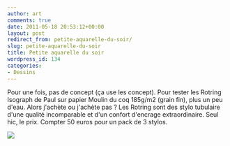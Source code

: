 ```yaml
---
author: art
comments: true
date: 2011-05-18 20:53:12+00:00
layout: post
redirect_from: petite-aquarelle-du-soir/
slug: petite-aquarelle-du-soir
title: Petite aquarelle du soir
wordpress_id: 134
categories:
- Dessins
---
```


Pour une fois, pas de concept (ça use les concept). Pour tester les Rotring Isograph de Paul sur papier Moulin du coq 185g/m2 (grain fin), plus un peu d'eau. Alors j'achète ou j'achète pas ? Les Rotring sont des stylo tubulaire d'une qualité incomparable et d'un confort d'encrage extraordinaire. Seul hic, le prix. Compter 50 euros pour un pack de 3 stylos.

[![](https://static.irz.fr/2011/05/20110518-aquarelle-500.png)](https://static.irz.fr/2011/05/20110518-aquarelle-500.png)
